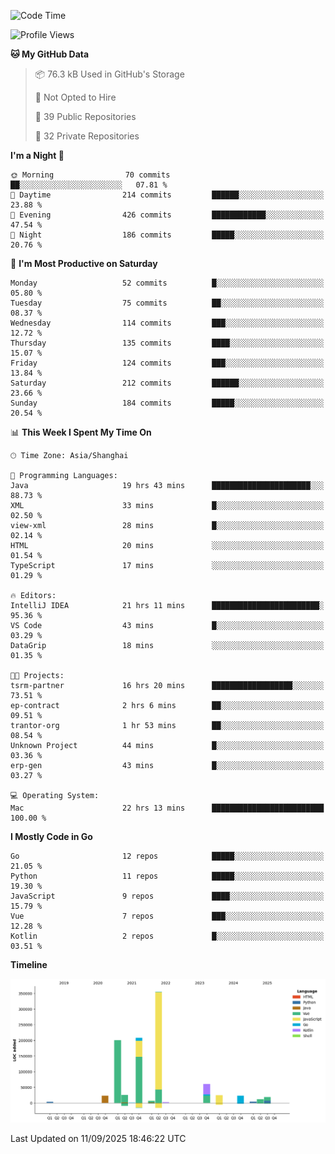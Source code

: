 <!--START_SECTION:waka-->
![Code Time](http://img.shields.io/badge/Code%20Time-4%2C428%20hrs%2018%20mins-blue)

![Profile Views](http://img.shields.io/badge/Profile%20Views-0-blue)

**🐱 My GitHub Data** 

> 📦 76.3 kB Used in GitHub's Storage 
 > 
> 🚫 Not Opted to Hire
 > 
> 📜 39 Public Repositories 
 > 
> 🔑 32 Private Repositories 
 > 
**I'm a Night 🦉** 

```text
🌞 Morning                70 commits          ██░░░░░░░░░░░░░░░░░░░░░░░   07.81 % 
🌆 Daytime                214 commits         ██████░░░░░░░░░░░░░░░░░░░   23.88 % 
🌃 Evening                426 commits         ████████████░░░░░░░░░░░░░   47.54 % 
🌙 Night                  186 commits         █████░░░░░░░░░░░░░░░░░░░░   20.76 % 
```
📅 **I'm Most Productive on Saturday** 

```text
Monday                   52 commits          █░░░░░░░░░░░░░░░░░░░░░░░░   05.80 % 
Tuesday                  75 commits          ██░░░░░░░░░░░░░░░░░░░░░░░   08.37 % 
Wednesday                114 commits         ███░░░░░░░░░░░░░░░░░░░░░░   12.72 % 
Thursday                 135 commits         ████░░░░░░░░░░░░░░░░░░░░░   15.07 % 
Friday                   124 commits         ███░░░░░░░░░░░░░░░░░░░░░░   13.84 % 
Saturday                 212 commits         ██████░░░░░░░░░░░░░░░░░░░   23.66 % 
Sunday                   184 commits         █████░░░░░░░░░░░░░░░░░░░░   20.54 % 
```


📊 **This Week I Spent My Time On** 

```text
🕑︎ Time Zone: Asia/Shanghai

💬 Programming Languages: 
Java                     19 hrs 43 mins      ██████████████████████░░░   88.73 % 
XML                      33 mins             █░░░░░░░░░░░░░░░░░░░░░░░░   02.50 % 
view-xml                 28 mins             █░░░░░░░░░░░░░░░░░░░░░░░░   02.14 % 
HTML                     20 mins             ░░░░░░░░░░░░░░░░░░░░░░░░░   01.54 % 
TypeScript               17 mins             ░░░░░░░░░░░░░░░░░░░░░░░░░   01.29 % 

🔥 Editors: 
IntelliJ IDEA            21 hrs 11 mins      ████████████████████████░   95.36 % 
VS Code                  43 mins             █░░░░░░░░░░░░░░░░░░░░░░░░   03.29 % 
DataGrip                 18 mins             ░░░░░░░░░░░░░░░░░░░░░░░░░   01.35 % 

🐱‍💻 Projects: 
tsrm-partner             16 hrs 20 mins      ██████████████████░░░░░░░   73.51 % 
ep-contract              2 hrs 6 mins        ██░░░░░░░░░░░░░░░░░░░░░░░   09.51 % 
trantor-org              1 hr 53 mins        ██░░░░░░░░░░░░░░░░░░░░░░░   08.54 % 
Unknown Project          44 mins             █░░░░░░░░░░░░░░░░░░░░░░░░   03.36 % 
erp-gen                  43 mins             █░░░░░░░░░░░░░░░░░░░░░░░░   03.27 % 

💻 Operating System: 
Mac                      22 hrs 13 mins      █████████████████████████   100.00 % 
```

**I Mostly Code in Go** 

```text
Go                       12 repos            █████░░░░░░░░░░░░░░░░░░░░   21.05 % 
Python                   11 repos            █████░░░░░░░░░░░░░░░░░░░░   19.30 % 
JavaScript               9 repos             ████░░░░░░░░░░░░░░░░░░░░░   15.79 % 
Vue                      7 repos             ███░░░░░░░░░░░░░░░░░░░░░░   12.28 % 
Kotlin                   2 repos             █░░░░░░░░░░░░░░░░░░░░░░░░   03.51 % 
```



**Timeline**

![Lines of Code chart](https://raw.githubusercontent.com/youtiaoguagua/youtiaoguagua/master/assets/bar_graph.png)


 Last Updated on 11/09/2025 18:46:22 UTC
<!--END_SECTION:waka-->
